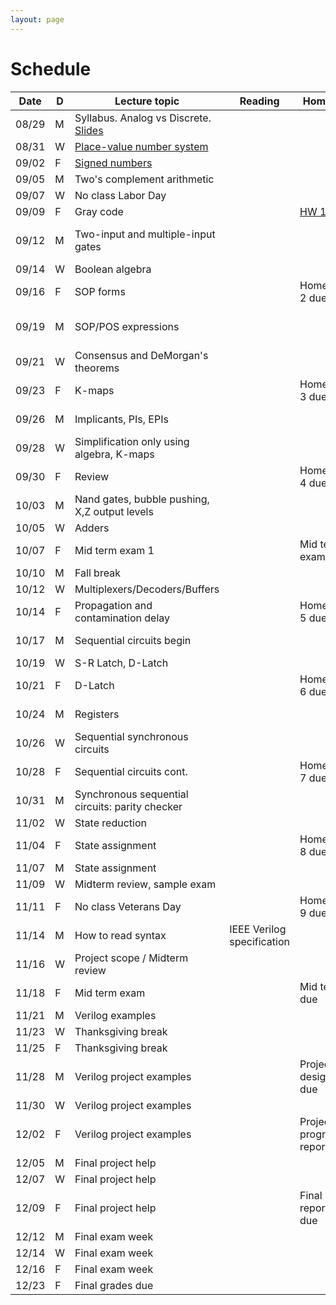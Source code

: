```yaml
---
layout: page
---
```

# Schedule

| Date  | D | Lecture topic                                   | Reading                    | Homework                      | Labs                  |
|-------|---|-------------------------------------------------|----------------------------|-------------------------------|-----------------------|
| 08/29 | M | Syllabus. Analog vs Discrete. [Slides]({{site.baseurl}}/slides/2022-08-29-what-to-expect-from-the-course.html)        |                            |                               | [Quartus setup](https://docs.google.com/document/d/e/2PACX-1vTu9Mh_yVPw8p98s87sdUuNZQvzQCiLp-JOeA5CztaqIbeVBMHjXZH2mJHuGnQB2h2CYx6927aY_QHf/pub)         |
| 08/31 | W | [Place-value number system]({{site.baseurl}}/slides/2022-08-31-place-value-number-system_files/0831-notes.pdf.pdf)                       |                            |                               |                       |
| 09/02 | F | [Signed numbers]({{site.baseurl}}/slides/2022-08-31-place-value-number-system_files/0902-notes.pdf)                                  |                            |                               |                       |
| 09/05 | M | Two's complement arithmetic                     |                            |                               |                       |
| 09/07 | W | No class Labor Day                              |                            |                               |                       |
| 09/09 | F | Gray code                                       |                            | [HW 1 due]({{site.baseurl}}/homeworks/hw1/hw1.pdf)                |                       |
| 09/12 | M | Two-input and multiple-input gates              |                            |                               | Verilog number conv   |
| 09/14 | W | Boolean algebra                                 |                            |                               |                       |
| 09/16 | F | SOP forms                                       |                            | Homework 2 due                |                       |
| 09/19 | M | SOP/POS expressions                             |                            |                               | Verilog adder example |
| 09/21 | W | Consensus and DeMorgan's theorems               |                            |                               |                       |
| 09/23 | F | K-maps                                          |                            | Homework 3 due                |                       |
| 09/26 | M | Implicants, PIs, EPIs                           |                            |                               | Logic synthesis       |
| 09/28 | W | Simplification only using algebra, K-maps       |                            |                               |                       |
| 09/30 | F | Review                                          |                            | Homework 4 due                |                       |
| 10/03 | M | Nand gates, bubble pushing, X,Z output levels   |                            |                               |                       |
| 10/05 | W | Adders                                          |                            |                               |                       |
| 10/07 | F | Mid term exam 1                                 |                            | Mid term exam                 |                       |
| 10/10 | M | Fall break                                      |                            |                               |                       |
| 10/12 | W | Multiplexers/Decoders/Buffers                   |                            |                               |                       |
| 10/14 | F | Propagation and contamination delay             |                            | Homework 5 due                |                       |
| 10/17 | M | Sequential circuits begin                       |                            |                               | Ripple adder          |
| 10/19 | W | S-R Latch, D-Latch                              |                            |                               |                       |
| 10/21 | F | D-Latch                                         |                            | Homework 6 due                |                       |
| 10/24 | M | Registers                                       |                            |                               | Procedural VLG        |
| 10/26 | W | Sequential synchronous circuits                 |                            |                               |                       |
| 10/28 | F | Sequential circuits cont.                       |                            | Homework 7 due                |                       |
| 10/31 | M | Synchronous sequential circuits: parity checker |                            |                               | Code quality          |
| 11/02 | W | State reduction                                 |                            |                               |                       |
| 11/04 | F | State assignment                                |                            | Homework 8 due                |                       |
| 11/07 | M | State assignment                                |                            |                               |                       |
| 11/09 | W | Midterm review, sample exam                     |                            |                               |                       |
| 11/11 | F | No class Veterans Day                           |                            | Homework 9 due                |                       |
| 11/14 | M | How to read syntax                              | IEEE Verilog specification |                               | HDL simulation        |
| 11/16 | W | Project scope / Midterm review                  |                            |                               |                       |
| 11/18 | F | Mid term exam                                   |                            | Mid term due                  |                       |
| 11/21 | M | Verilog examples                                |                            |                               |                       |
| 11/23 | W | Thanksgiving break                              |                            |                               |                       |
| 11/25 | F | Thanksgiving break                              |                            |                               |                       |
| 11/28 | M | Verilog project examples                        |                            | Project design doc due        |                       |
| 11/30 | W | Verilog project examples                        |                            |                               |                       |
| 12/02 | F | Verilog project examples                        |                            | Project progress report 1     |                       |
| 12/05 | M | Final project help                              |                            |                               |                       |
| 12/07 | W | Final project help                              |                            |                               |                       |
| 12/09 | F | Final project help                              |                            | Final project report/demo due |                       |
| 12/12 | M | Final exam week                                 |                            |                               |                       |
| 12/14 | W | Final exam week                                 |                            |                               |                       |
| 12/16 | F | Final exam week                                 |                            |                               |                       |
| 12/23 | F | Final grades due                                |                            |                               |                       |
